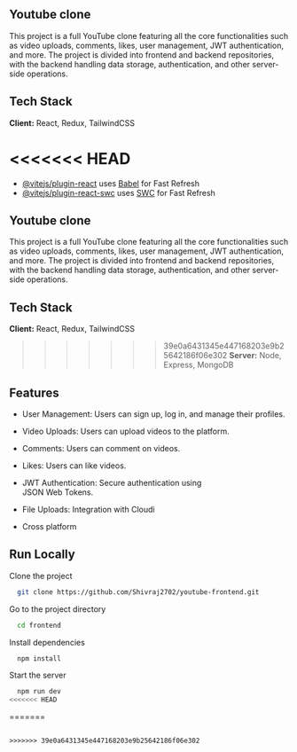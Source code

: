 ## Youtube clone

This project is a full YouTube clone featuring all the core functionalities such as video uploads, comments, likes, user management, JWT authentication, and more. The project is divided into frontend and backend repositories, with the backend handling data storage, authentication, and other server-side operations.
## Tech Stack

**Client:** React, Redux, TailwindCSS

<<<<<<< HEAD
=======
- [@vitejs/plugin-react](https://github.com/vitejs/vite-plugin-react/blob/main/packages/plugin-react/README.md) uses [Babel](https://babeljs.io/) for Fast Refresh
- [@vitejs/plugin-react-swc](https://github.com/vitejs/vite-plugin-react-swc) uses [SWC](https://swc.rs/) for Fast Refresh

## Youtube clone

This project is a full YouTube clone featuring all the core functionalities such as video uploads, comments, likes, user management, JWT authentication, and more. The project is divided into frontend and backend repositories, with the backend handling data storage, authentication, and other server-side operations.
## Tech Stack

**Client:** React, Redux, TailwindCSS

>>>>>>> 39e0a6431345e447168203e9b25642186f06e302
**Server:** Node, Express, MongoDB


## Features

- User Management: Users can sign up, log in, and    manage their profiles.
- Video Uploads: Users can upload videos to the platform.
- Comments: Users can comment on videos.

- Likes: Users can like videos.
- JWT Authentication: Secure authentication using   
  JSON  Web Tokens.
- File Uploads: Integration with Cloudi
- Cross platform


## Run Locally

Clone the project

```bash
  git clone https://github.com/Shivraj2702/youtube-frontend.git
```

Go to the project directory

```bash
  cd frontend
```

Install dependencies

```bash
  npm install
```

Start the server

```bash
  npm run dev
<<<<<<< HEAD
```
=======
```

>>>>>>> 39e0a6431345e447168203e9b25642186f06e302
